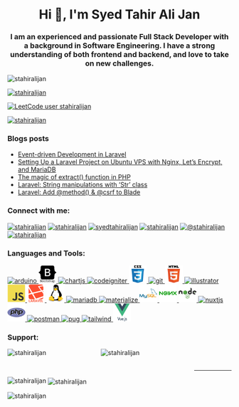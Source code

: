 <h1 align="center">Hi 👋, I'm Syed Tahir Ali Jan</h1>
<h3 align="center">I am an experienced and passionate Full Stack Developer with a background in Software Engineering. I have a strong understanding of both frontend and backend, and love to take on new challenges.</h3>

<p align="left"> <img src="https://komarev.com/ghpvc/?username=stahiralijan&label=Profile%20views&color=0e75b6&style=flat" alt="stahiralijan" /> </p>

<p align="left"> <a href="https://github.com/ryo-ma/github-profile-trophy"><img src="https://github-profile-trophy.vercel.app/?username=stahiralijan" alt="stahiralijan" /></a> </p>

[![LeetCode user stahiralijan](https://img.shields.io/badge/dynamic/json?style=for-the-badge&labelColor=black&color=%23ffa116&label=Solved&query=solvedOverTotal&url=https%3A%2F%2Fleetcode-badge.vercel.app%2Fapi%2Fusers%2Fstahiralijan&logo=leetcode&logoColor=yellow)](https://leetcode.com/stahiralijan/)
<p align="left"> <a href="https://twitter.com/stahiralijan" target="blank"><img src="https://img.shields.io/twitter/follow/stahiralijan?logo=twitter&style=for-the-badge" alt="stahiralijan" /></a> </p>

### Blogs posts
<!-- BLOG-POST-LIST:START -->
- [Event-driven Development in Laravel](https://medium.com/@stahiralijan/event-driven-development-in-laravel-6ed35c054445?source=rss-bb1da8b6bb14------2)
- [Setting Up a Laravel Project on Ubuntu VPS with Nginx, Let’s Encrypt, and MariaDB](https://medium.com/@stahiralijan/setting-up-a-laravel-project-on-ubuntu-vps-with-nginx-lets-encrypt-and-mariadb-8f6eaeeeb653?source=rss-bb1da8b6bb14------2)
- [The magic of extract&lpar;&rpar; function in PHP](https://medium.com/@stahiralijan/the-magic-of-extract-function-in-php-eea727f289a9?source=rss-bb1da8b6bb14------2)
- [Laravel: String manipulations with ‘Str’ class](https://medium.com/@stahiralijan/laravel-string-manipulations-with-str-class-215805b6adbb?source=rss-bb1da8b6bb14------2)
- [Laravel: Add @method&lpar;&rpar; &amp; @csrf to Blade](https://medium.com/@stahiralijan/laravel-add-method-csrf-to-blade-b65d13eacf5a?source=rss-bb1da8b6bb14------2)
<!-- BLOG-POST-LIST:END -->

<h3 align="left">Connect with me:</h3>
<p align="left">
<a href="https://dev.to/stahiralijan" target="blank"><img align="center" src="https://raw.githubusercontent.com/rahuldkjain/github-profile-readme-generator/master/src/images/icons/Social/devto.svg" alt="stahiralijan" height="30" width="40" /></a>
<a href="https://twitter.com/stahiralijan" target="blank"><img align="center" src="https://raw.githubusercontent.com/rahuldkjain/github-profile-readme-generator/master/src/images/icons/Social/twitter.svg" alt="stahiralijan" height="30" width="40" /></a>
<a href="https://linkedin.com/in/syedtahiralijan" target="blank"><img align="center" src="https://raw.githubusercontent.com/rahuldkjain/github-profile-readme-generator/master/src/images/icons/Social/linked-in-alt.svg" alt="syedtahiralijan" height="30" width="40" /></a>
<a href="https://fb.com/stahiralijan" target="blank"><img align="center" src="https://raw.githubusercontent.com/rahuldkjain/github-profile-readme-generator/master/src/images/icons/Social/facebook.svg" alt="stahiralijan" height="30" width="40" /></a>
<a href="https://medium.com/@stahiralijan" target="blank"><img align="center" src="https://raw.githubusercontent.com/rahuldkjain/github-profile-readme-generator/master/src/images/icons/Social/medium.svg" alt="@stahiralijan" height="30" width="40" /></a>
<a href="https://www.leetcode.com/stahiralijan" target="blank"><img align="center" src="https://raw.githubusercontent.com/rahuldkjain/github-profile-readme-generator/master/src/images/icons/Social/leet-code.svg" alt="stahiralijan" height="30" width="40" /></a>
</p>

<h3 align="left">Languages and Tools:</h3>
<p align="left"> <a href="https://www.arduino.cc/" target="_blank" rel="noreferrer"> <img src="https://cdn.worldvectorlogo.com/logos/arduino-1.svg" alt="arduino" width="40" height="40"/> </a> <a href="https://getbootstrap.com" target="_blank" rel="noreferrer"> <img src="https://raw.githubusercontent.com/devicons/devicon/master/icons/bootstrap/bootstrap-plain-wordmark.svg" alt="bootstrap" width="40" height="40"/> </a> <a href="https://www.chartjs.org" target="_blank" rel="noreferrer"> <img src="https://www.chartjs.org/media/logo-title.svg" alt="chartjs" width="40" height="40"/> </a> <a href="https://codeigniter.com" target="_blank" rel="noreferrer"> <img src="https://cdn.worldvectorlogo.com/logos/codeigniter.svg" alt="codeigniter" width="40" height="40"/> </a> <a href="https://www.w3schools.com/css/" target="_blank" rel="noreferrer"> <img src="https://raw.githubusercontent.com/devicons/devicon/master/icons/css3/css3-original-wordmark.svg" alt="css3" width="40" height="40"/> </a> <a href="https://git-scm.com/" target="_blank" rel="noreferrer"> <img src="https://www.vectorlogo.zone/logos/git-scm/git-scm-icon.svg" alt="git" width="40" height="40"/> </a> <a href="https://www.w3.org/html/" target="_blank" rel="noreferrer"> <img src="https://raw.githubusercontent.com/devicons/devicon/master/icons/html5/html5-original-wordmark.svg" alt="html5" width="40" height="40"/> </a> <a href="https://www.adobe.com/in/products/illustrator.html" target="_blank" rel="noreferrer"> <img src="https://www.vectorlogo.zone/logos/adobe_illustrator/adobe_illustrator-icon.svg" alt="illustrator" width="40" height="40"/> </a> <a href="https://developer.mozilla.org/en-US/docs/Web/JavaScript" target="_blank" rel="noreferrer"> <img src="https://raw.githubusercontent.com/devicons/devicon/master/icons/javascript/javascript-original.svg" alt="javascript" width="40" height="40"/> </a> <a href="https://laravel.com/" target="_blank" rel="noreferrer"> <img src="https://raw.githubusercontent.com/devicons/devicon/master/icons/laravel/laravel-plain-wordmark.svg" alt="laravel" width="40" height="40"/> </a> <a href="https://www.linux.org/" target="_blank" rel="noreferrer"> <img src="https://raw.githubusercontent.com/devicons/devicon/master/icons/linux/linux-original.svg" alt="linux" width="40" height="40"/> </a> <a href="https://mariadb.org/" target="_blank" rel="noreferrer"> <img src="https://www.vectorlogo.zone/logos/mariadb/mariadb-icon.svg" alt="mariadb" width="40" height="40"/> </a> <a href="https://materializecss.com/" target="_blank" rel="noreferrer"> <img src="https://raw.githubusercontent.com/prplx/svg-logos/5585531d45d294869c4eaab4d7cf2e9c167710a9/svg/materialize.svg" alt="materialize" width="40" height="40"/> </a> <a href="https://www.mysql.com/" target="_blank" rel="noreferrer"> <img src="https://raw.githubusercontent.com/devicons/devicon/master/icons/mysql/mysql-original-wordmark.svg" alt="mysql" width="40" height="40"/> </a> <a href="https://www.nginx.com" target="_blank" rel="noreferrer"> <img src="https://raw.githubusercontent.com/devicons/devicon/master/icons/nginx/nginx-original.svg" alt="nginx" width="40" height="40"/> </a> <a href="https://nodejs.org" target="_blank" rel="noreferrer"> <img src="https://raw.githubusercontent.com/devicons/devicon/master/icons/nodejs/nodejs-original-wordmark.svg" alt="nodejs" width="40" height="40"/> </a> <a href="https://nuxtjs.org/" target="_blank" rel="noreferrer"> <img src="https://www.vectorlogo.zone/logos/nuxtjs/nuxtjs-icon.svg" alt="nuxtjs" width="40" height="40"/> </a> <a href="https://www.php.net" target="_blank" rel="noreferrer"> <img src="https://raw.githubusercontent.com/devicons/devicon/master/icons/php/php-original.svg" alt="php" width="40" height="40"/> </a> <a href="https://postman.com" target="_blank" rel="noreferrer"> <img src="https://www.vectorlogo.zone/logos/getpostman/getpostman-icon.svg" alt="postman" width="40" height="40"/> </a> <a href="https://pugjs.org" target="_blank" rel="noreferrer"> <img src="https://cdn.worldvectorlogo.com/logos/pug.svg" alt="pug" width="40" height="40"/> </a> <a href="https://tailwindcss.com/" target="_blank" rel="noreferrer"> <img src="https://www.vectorlogo.zone/logos/tailwindcss/tailwindcss-icon.svg" alt="tailwind" width="40" height="40"/> </a> <a href="https://vuejs.org/" target="_blank" rel="noreferrer"> <img src="https://raw.githubusercontent.com/devicons/devicon/master/icons/vuejs/vuejs-original-wordmark.svg" alt="vuejs" width="40" height="40"/> </a> </p>

<h3 align="left">Support:</h3>
<p><a href="https://www.buymeacoffee.com/stahiralijan"> <img align="left" src="https://cdn.buymeacoffee.com/buttons/v2/default-yellow.png" height="50" width="210" alt="stahiralijan" /></a><a href="https://ko-fi.com/stahiralijan"> <img align="left" src="https://cdn.ko-fi.com/cdn/kofi3.png?v=3" height="50" width="210" alt="stahiralijan" /></a></p><br><br>

---

<p><img align="left" src="https://github-readme-stats.vercel.app/api/top-langs?username=stahiralijan&show_icons=true&locale=en&layout=compact" alt="stahiralijan" /></p>

<p>&nbsp;<img align="center" src="https://github-readme-stats.vercel.app/api?username=stahiralijan&show_icons=true&locale=en" alt="stahiralijan" /></p>

<p><img align="center" src="https://github-readme-streak-stats.herokuapp.com/?user=stahiralijan&" alt="stahiralijan" /></p>
